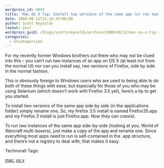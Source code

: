 ```yaml
---
wordpress_id: 4043
title: 'Mac OS X Tip: Install two versions of the same app (or run two instances)'
date: 2009-08-12T13:16:35+00:00
author: Scott Reynolds
layout: post
wordpress_guid: /blogs/scottcreynolds/archive/2009/08/12/mac-os-x-tip-install-two-versions-of-the-same-app-or-run-two-instances.aspx
categories:
  - Uncategorized
---
```

For my recently former Windows brothers out there who may not be clued into this &#8211; you can&#8217;t run two instances of an app on OS X (at least not from the normal UI) nor can you install say, two versions of Firefox, side by side in the normal fashion.

This is obviously foreign to Windows users who are used to being able to do both of these things with ease, but especially for those of you who may be using Selenium (which doesn&#8217;t work with Firefox 3.5 yet), here&#8217;s a tip to get you started.

To install two versions of the same app side by side (in the applications folder) simply rename one. So, my firefox 3.5 install is named Firefox35.app and my Firefox 3 install is just Firefox.app. Now they can coexist.

To run two instances of the same app side-by-side (looking at you, World of Warcraft multi-boxers), just make a copy of the app and rename one. Since everything most apps need to run is self-contained in the .app structure, and there&#8217;s not a registry to deal with, that makes it easy.

<!-- Technorati Tags Start -->

Technorati Tags:
  
<a href="http://technorati.com/tag/mac" rel="tag">mac</a>, <a href="http://technorati.com/tag/os%20x" rel="tag">os x</a> 

<!-- Technorati Tags End -->